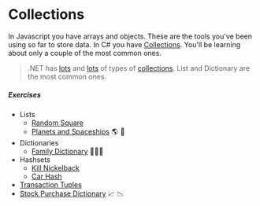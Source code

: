 # Collections

In Javascript you have arrays and objects. These are the tools you've been using so far to store data. In C# you have [Collections](https://github.com/nss-evening-cohort-8/bangazon-inc/blob/master/orientation/06_COLLECTIONS.md). You'll be learning about only a couple of the most common ones.

> .NET has [lots](https://github.com/nss-evening-cohort-8/bangazon-inc/blob/formatting/concepts/csharp-language/collections.md) and [lots](https://docs.microsoft.com/en-us/dotnet/api/system.collections.generic?view=netframework-4.7.1) of types of [collections](https://github.com/nss-evening-cohort-8/bangazon-inc/blob/master/orientation/02_FIRST_EXECUTABLE.md#c-collections). List and Dictionary are the most common ones.


##### Exercises

- Lists
	- [Random Square](https://github.com/nss-evening-cohort-8/bangazon-inc/blob/master/orientation/exercises/10_RANDOMSQUARED.md)
	- [Planets and Spaceships](https://github.com/nss-evening-cohort-8/bangazon-inc/blob/master/orientation/exercises/01_LISTS.md) :earth_americas: :rocket:
- Dictionaries
	- [Family Dictionary](https://github.com/nss-evening-cohort-8/bangazon-inc/blob/master/orientation/exercises/08_FAMILY_DICTIONARY.md) :family_woman_girl_boy:
- Hashsets
	- [Kill Nickelback](https://github.com/nss-evening-cohort-8/bangazon-inc/blob/master/orientation/exercises/09_KILL_NICKELBACK.md)
	- [Car Hash](https://github.com/nss-evening-cohort-8/bangazon-inc/blob/formatting/orientation/exercises/04_HASHSETS.md)
- [Transaction Tuples](https://github.com/nss-evening-cohort-8/bangazon-inc/blob/formatting/orientation/exercises/02_TUPLES.md)
- [Stock Purchase Dictionary](https://github.com/nss-evening-cohort-8/bangazon-inc/blob/master/orientation/exercises/03_DICTIONARIES.md) :chart_with_upwards_trend: :chart_with_downwards_trend:
